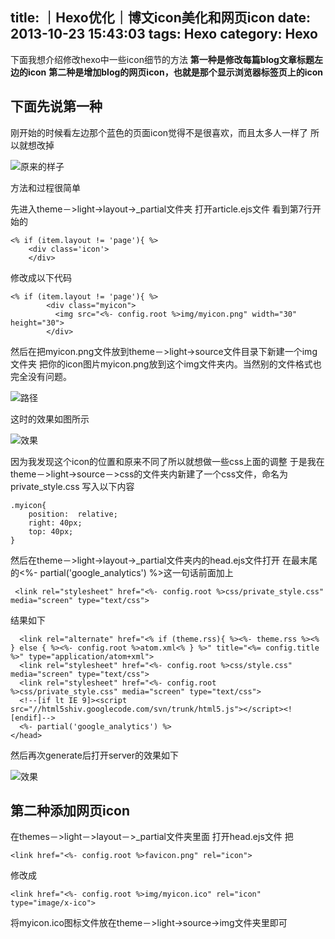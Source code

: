 title: ｜Hexo优化｜博文icon美化和网页icon
date: 2013-10-23 15:43:03
tags: Hexo
category: Hexo
---

下面我想介绍修改hexo中一些icon细节的方法
**第一种是修改每篇blog文章标题左边的icon**
**第二种是增加blog的网页icon，也就是那个显示浏览器标签页上的icon**

**下面先说第一种**
-------------

刚开始的时候看左边那个蓝色的页面icon觉得不是很喜欢，而且太多人一样了
所以就想改掉
<!--more-->
![原来的样子](http://i.minus.com/ikslq8Y8jObhu.png)

方法和过程很简单

先进入theme－>light->layout->_partial文件夹
打开article.ejs文件
看到第7行开始的

```
<% if (item.layout != 'page'){ %>
	<div class='icon'>
    </div>
```
修改成以下代码

```
<% if (item.layout != 'page'){ %>
        <div class="myicon">
          <img src="<%- config.root %>img/myicon.png" width="30" height="30">
        </div>
```

然后在把myicon.png文件放到theme－>light->source文件目录下新建一个img文件夹
把你的icon图片myicon.png放到这个img文件夹内。当然别的文件格式也完全没有问题。

![路径](http://i.minus.com/iblUOhlaiS9GK5.png)

这时的效果如图所示

![效果](http://i.minus.com/ibr4nWCLS2K4hO.png)

因为我发现这个icon的位置和原来不同了所以就想做一些css上面的调整
于是我在theme－>light->source－>css的文件夹内新建了一个css文件，命名为private_style.css
写入以下内容
```
.myicon{
	position:  relative;
	right: 40px;
	top: 40px;
}
```

然后在theme－>light->layout->_partial文件夹内的head.ejs文件打开
在最末尾的<%- partial('google_analytics') %>这一句话前面加上
```
 <link rel="stylesheet" href="<%- config.root %>css/private_style.css" media="screen" type="text/css">
```

结果如下

```
  <link rel="alternate" href="<% if (theme.rss){ %><%- theme.rss %><% } else { %><%- config.root %>atom.xml<% } %>" title="<%= config.title %>" type="application/atom+xml">
  <link rel="stylesheet" href="<%- config.root %>css/style.css" media="screen" type="text/css">
  <link rel="stylesheet" href="<%- config.root %>css/private_style.css" media="screen" type="text/css">
  <!--[if lt IE 9]><script src="//html5shiv.googlecode.com/svn/trunk/html5.js"></script><![endif]-->
  <%- partial('google_analytics') %>
</head>
```

然后再次generate后打开server的效果如下

![效果](http://i.minus.com/imvh5kkGjn1EJ.png)


**第二种添加网页icon**
-------------

在themes－>light－>layout－>_partial文件夹里面
打开head.ejs文件
把
```
<link href="<%- config.root %>favicon.png" rel="icon">
```
修改成
```
<link href="<%- config.root %>img/myicon.ico" rel="icon" type="image/x-ico">
```
将myicon.ico图标文件放在theme－>light->source->img文件夹里即可



